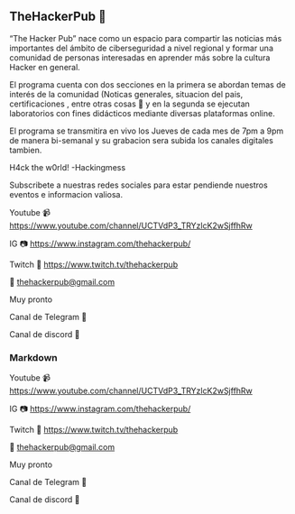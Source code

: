 ## TheHackerPub 🍻

“The Hacker Pub” nace como un espacio para compartir las noticias más importantes del ámbito de ciberseguridad a nivel regional y formar una comunidad de personas interesadas en aprender más sobre la cultura Hacker en general.

El programa cuenta con dos secciones en la primera se abordan temas de interés de la comunidad (Noticas generales, situacion del pais, certificaciones , entre otras cosas 🤖 y en la segunda se ejecutan laboratorios con fines didácticos mediante diversas plataformas online.

El programa se transmitira en vivo los Jueves de cada mes de 7pm a 9pm de manera bi-semanal y su grabacion sera subida los canales digitales tambien.

H4ck the w0rld! -Hackingmess

Subscribete a nuestras redes sociales para estar pendiende nuestros eventos e informacion valiosa.

Youtube 📹 https://www.youtube.com/channel/UCTVdP3_TRYzlcK2wSjffhRw

IG 📷 https://www.instagram.com/thehackerpub/

Twitch 👾 https://www.twitch.tv/thehackerpub

📧 thehackerpub@gmail.com

Muy pronto

Canal de Telegram 🤖

Canal de discord 🤖

### Markdown

Youtube 📹 https://www.youtube.com/channel/UCTVdP3_TRYzlcK2wSjffhRw

IG 📷 https://www.instagram.com/thehackerpub/

Twitch 👾 https://www.twitch.tv/thehackerpub

📧 thehackerpub@gmail.com

Muy pronto

Canal de Telegram 🤖

Canal de discord 🤖


